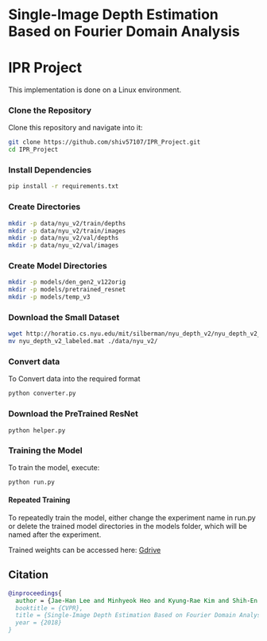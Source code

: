 # Single-Image Depth Estimation Based on Fourier Domain Analysis

# IPR Project

This implementation is done on a Linux environment.


### Clone the Repository

Clone this repository and navigate into it:

```bash
git clone https://github.com/shiv57107/IPR_Project.git
cd IPR_Project
```
### Install Dependencies
```bash
pip install -r requirements.txt
```
### Create Directories

``` bash
mkdir -p data/nyu_v2/train/depths
mkdir -p data/nyu_v2/train/images
mkdir -p data/nyu_v2/val/depths
mkdir -p data/nyu_v2/val/images
```
### Create Model Directories 
```bash
mkdir -p models/den_gen2_v122orig
mkdir -p models/pretrained_resnet
mkdir -p models/temp_v3
```
### Download the Small Dataset
```bash 
wget http://horatio.cs.nyu.edu/mit/silberman/nyu_depth_v2/nyu_depth_v2_labeled.mat
mv nyu_depth_v2_labeled.mat ./data/nyu_v2/
```

### Convert data
To Convert data into the required format 
``` bash
python converter.py
```
### Download the PreTrained ResNet
```
python helper.py
```
### Training the Model
To train the model, execute:
```bash
python run.py
```
#### Repeated Training
To repeatedly train the model, either change the experiment name in run.py or delete the trained model directories in the models folder, which will be named after the experiment.

Trained weights can be accessed here: [Gdrive](https://drive.google.com/file/d/1n39DKMLWwxZ4HNFSaF1HeAH4aP6Mz_7W/view?usp=sharing)

## Citation


```bibtex
@inproceedings{
  author = {Jae-Han Lee and Minhyeok Heo and Kyung-Rae Kim and Shih-En Wei and Chang-Su Kim},
  booktitle = {CVPR},
  title = {Single-Image Depth Estimation Based on Fourier Domain Analysis},
  year = {2018}
}
